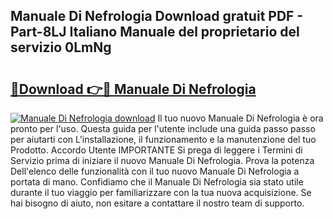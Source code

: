 ## Manuale Di Nefrologia Download gratuit PDF - Part-8LJ Italiano Manuale del proprietario del servizio 0LmNg

# <h2><a href="http://dfdlgwq.blite.top/?on=Manuale+Di+Nefrologia">🔗Download 👉🔴 Manuale Di Nefrologia</a></h2>

[![Manuale Di Nefrologia download](https://i.imgur.com/lujVjoI.png)](http://dfdlgwq.blite.top/?on=Manuale+Di+Nefrologia)
Il tuo nuovo Manuale Di Nefrologia è ora pronto per l'uso. Questa guida per l'utente include una guida passo passo per aiutarti con L'installazione, il funzionamento e la manutenzione del tuo Prodotto. Accordo Utente IMPORTANTE Si prega di leggere i Termini di Servizio prima di iniziare il nuovo Manuale Di Nefrologia. Prova la potenza Dell'elenco delle funzionalità con il tuo nuovo Manuale Di Nefrologia a portata di mano. Confidiamo che il Manuale Di Nefrologia sia stato utile durante il tuo viaggio per familiarizzare con la tua nuova acquisizione. Se hai bisogno di aiuto, non esitare a contattare il nostro team di supporto.
